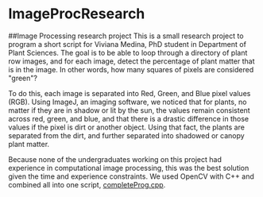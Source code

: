 # ImageProcResearch
##Image Processing research project
This is a small research project to program a short script for Viviana Medina, PhD student in Department of Plant Sciences. The goal is to be able to loop through a directory of plant row images, and for each image, detect the percentage of plant matter that is in the image. In other words, how many squares of pixels are considered "green"?  

To do this, each image is separated into Red, Green, and Blue pixel values (RGB). Using ImageJ, an imaging software, we noticed that for plants, no matter if they are in shadow or lit by the sun, the values remain consistent across red, green, and blue, and that there is a drastic difference in those values if the pixel is dirt or another object. Using that fact, the plants are separated from the dirt, and further separated into shadowed or canopy plant matter.  

Because none of the undergraduates working on this project had experience in computational image processing, this was the best solution given the time and experience constraints. We used OpenCV with C++ and combined all into one script, [completeProg.cpp](/completeProg.cpp). 
